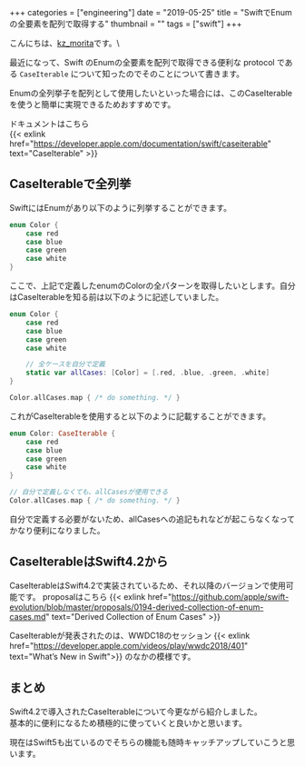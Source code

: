 +++
categories = ["engineering"]
date = "2019-05-25"
title = "SwiftでEnumの全要素を配列で取得する"
thumbnail = ""
tags = ["swift"]
+++

こんにちは、[kz\_morita](https://twitter.com/kz_morita)です。\

最近になって、Swift のEnumの全要素を配列で取得できる便利な protocol である `CaseIterable` について知ったのでそのことについて書きます。

Enumの全列挙子を配列として使用したいといった場合には、このCaseIterableを使うと簡単に実現できるためおすすめです。

ドキュメントはこちら \
{{< exlink href="https://developer.apple.com/documentation/swift/caseiterable" text="CaseIterable" >}}

## CaseIterableで全列挙

SwiftにはEnumがあり以下のように列挙することができます。

```swift
enum Color {
    case red
    case blue
    case green
    case white
}
```

ここで、上記で定義したenumのColorの全パターンを取得したいとします。自分はCaseIterableを知る前は以下のように記述していました。

```swift
enum Color {
    case red
    case blue
    case green
    case white

    // 全ケースを自分で定義
    static var allCases: [Color] = [.red, .blue, .green, .white]
}

Color.allCases.map { /* do something. */ }
```

これがCaseIterableを使用すると以下のように記載することができます。

```swift
enum Color: CaseIterable {
    case red
    case blue
    case green
    case white
}

// 自分で定義しなくても、allCasesが使用できる
Color.allCases.map { /* do something. */ }
```

自分で定義する必要がないため、allCasesへの追記もれなどが起こらなくなってかなり便利になりました。


## CaseIterableはSwift4.2から

CaseIterableはSwift4.2で実装されているため、それ以降のバージョンで使用可能です。 proposalはこちら {{< exlink href="https://github.com/apple/swift-evolution/blob/master/proposals/0194-derived-collection-of-enum-cases.md" text="Derived Collection of Enum Cases" >}}

CaseIterableが発表されたのは、WWDC18のセッション {{< exlink href="https://developer.apple.com/videos/play/wwdc2018/401" text="What’s New in Swift">}} のなかの模様です。

## まとめ

Swift4.2で導入されたCaseIterableについて今更ながら紹介しました。\
基本的に便利になるため積極的に使っていくと良いかと思います。

現在はSwift5も出ているのでそちらの機能も随時キャッチアップしていこうと思います。

